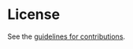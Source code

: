 # License

See the
[guidelines for contributions](https://github.com/l-romm/draft-romm-aipref-vocab-contentsignals/blob/main/CONTRIBUTING.md).
